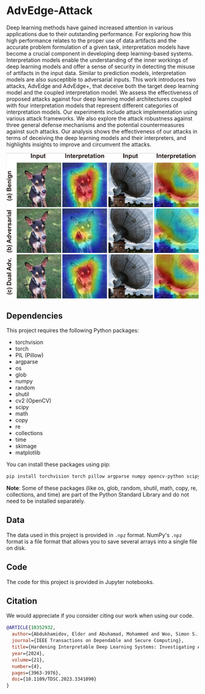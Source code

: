 # AdvEdge-Attack

Deep learning methods have gained increased attention in various applications due to their outstanding performance. For exploring how this high performance relates to the proper use of data artifacts and the accurate problem formulation of a given task, interpretation models have become a crucial component in developing deep learning-based systems. Interpretation models enable the understanding of the inner workings of deep learning models and offer a sense of security in detecting the misuse of artifacts in the input data. Similar to prediction models, interpretation models are also susceptible to adversarial inputs. This work introduces two attacks, AdvEdge and AdvEdge+, that deceive both the target deep learning model and the coupled interpretation model. We assess the effectiveness of proposed attacks against four deep learning model architectures coupled with four interpretation models that represent different categories of interpretation models. Our experiments include attack implementation using various attack frameworks. We also explore the attack robustness against three general defense mechanisms and the potential countermeasures against such attacks. Our analysis shows the effectiveness of our attacks in terms of deceiving the deep learning models and their interpreters, and highlights insights to improve and circumvent the attacks.

![AdvEdge Example](./example.png)


## Dependencies

This project requires the following Python packages:

- torchvision
- torch
- PIL (Pillow)
- argparse
- os
- glob
- numpy
- random
- shutil
- cv2 (OpenCV)
- scipy
- math
- copy
- re
- collections
- time
- skimage
- matplotlib

You can install these packages using pip:

```bash
pip install torchvision torch pillow argparse numpy opencv-python scipy matplotlib scikit-image
```

**Note**: Some of these packages (like os, glob, random, shutil, math, copy, re, collections, and time) are part of the Python Standard Library and do not need to be installed separately.

## Data

The data used in this project is provided in `.npz` format. NumPy's `.npz` format is a file format that allows you to save several arrays into a single file on disk.

## Code

The code for this project is provided in Jupyter notebooks.

## Citation
We would appreciate if you consider citing our work when using our code.

```bibtex
@ARTICLE{10352932,
  author={Abdukhamidov, Eldor and Abuhamad, Mohammed and Woo, Simon S. and Chan-Tin, Eric and Abuhmed, Tamer},
  journal={IEEE Transactions on Dependable and Secure Computing}, 
  title={Hardening Interpretable Deep Learning Systems: Investigating Adversarial Threats and Defenses}, 
  year={2024},
  volume={21},
  number={4},
  pages={3963-3976},
  doi={10.1109/TDSC.2023.3341090}
}
```


